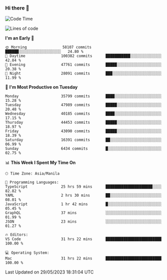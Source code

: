 ### Hi there 👋

<!--START_SECTION:waka-->
![Code Time](http://img.shields.io/badge/Code%20Time-4%2C004%20hrs%2016%20mins-blue)

![Lines of code](https://img.shields.io/badge/From%20Hello%20World%20I%27ve%20Written-98.2%20million%20lines%20of%20code-blue)

**I'm an Early 🐤** 

```text
🌞 Morning                58107 commits       ██████░░░░░░░░░░░░░░░░░░░   24.80 % 
🌆 Daytime                100382 commits      ███████████░░░░░░░░░░░░░░   42.84 % 
🌃 Evening                47761 commits       █████░░░░░░░░░░░░░░░░░░░░   20.38 % 
🌙 Night                  28091 commits       ███░░░░░░░░░░░░░░░░░░░░░░   11.99 % 
```
📅 **I'm Most Productive on Tuesday** 

```text
Monday                   35799 commits       ████░░░░░░░░░░░░░░░░░░░░░   15.28 % 
Tuesday                  47989 commits       █████░░░░░░░░░░░░░░░░░░░░   20.48 % 
Wednesday                40185 commits       ████░░░░░░░░░░░░░░░░░░░░░   17.15 % 
Thursday                 44453 commits       █████░░░░░░░░░░░░░░░░░░░░   18.97 % 
Friday                   43090 commits       █████░░░░░░░░░░░░░░░░░░░░   18.39 % 
Saturday                 16391 commits       ██░░░░░░░░░░░░░░░░░░░░░░░   06.99 % 
Sunday                   6434 commits        █░░░░░░░░░░░░░░░░░░░░░░░░   02.75 % 
```


📊 **This Week I Spent My Time On** 

```text
🕑︎ Time Zone: Asia/Manila

💬 Programming Languages: 
TypeScript               25 hrs 59 mins      █████████████████████░░░░   82.82 % 
YAML                     2 hrs 30 mins       ██░░░░░░░░░░░░░░░░░░░░░░░   08.01 % 
JavaScript               1 hr 42 mins        █░░░░░░░░░░░░░░░░░░░░░░░░   05.45 % 
GraphQL                  37 mins             ░░░░░░░░░░░░░░░░░░░░░░░░░   01.99 % 
JSON                     23 mins             ░░░░░░░░░░░░░░░░░░░░░░░░░   01.27 % 

🔥 Editors: 
VS Code                  31 hrs 22 mins      █████████████████████████   100.00 % 

💻 Operating System: 
Mac                      31 hrs 22 mins      █████████████████████████   100.00 % 
```


 Last Updated on 29/05/2023 18:31:04 UTC
<!--END_SECTION:waka-->


<!--
**rad182/rad182** is a ✨ _special_ ✨ repository because its `README.md` (this file) appears on your GitHub profile.

Here are some ideas to get you started:

- 🔭 I’m currently working on ...
- 🌱 I’m currently learning ...
- 👯 I’m looking to collaborate on ...
- 🤔 I’m looking for help with ...
- 💬 Ask me about ...
- 📫 How to reach me: ...
- 😄 Pronouns: ...
- ⚡ Fun fact: ...
-->
